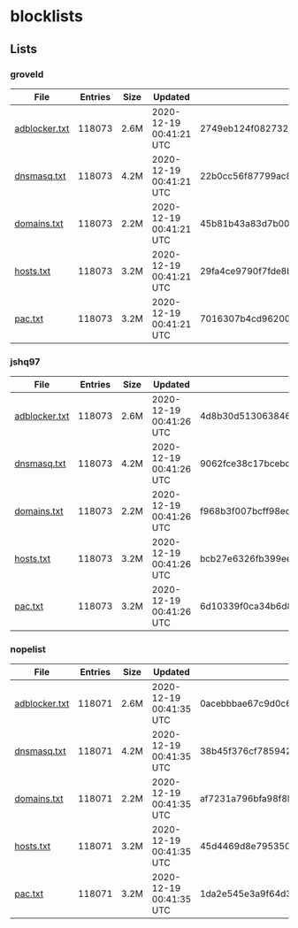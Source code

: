 # blocklists

## Lists

### groveld

|File|Entries|Size|Updated|Hash|
|-|-|-|-|-|
|[adblocker.txt](https://raw.githubusercontent.com/groveld/blocklists/lists/groveld/adblocker.txt)|118073|2.6M|2020-12-19 00:41:21 UTC|2749eb124f08273212c6b25a4dd22131cda92f8a|
|[dnsmasq.txt](https://raw.githubusercontent.com/groveld/blocklists/lists/groveld/dnsmasq.txt)|118073|4.2M|2020-12-19 00:41:21 UTC|22b0cc56f87799ac898db3bf91d6e08204710b3a|
|[domains.txt](https://raw.githubusercontent.com/groveld/blocklists/lists/groveld/domains.txt)|118073|2.2M|2020-12-19 00:41:21 UTC|45b81b43a83d7b00f62090a7b122fc9890900d05|
|[hosts.txt](https://raw.githubusercontent.com/groveld/blocklists/lists/groveld/hosts.txt)|118073|3.2M|2020-12-19 00:41:21 UTC|29fa4ce9790f7fde8b0efa3a870326b5a4bee315|
|[pac.txt](https://raw.githubusercontent.com/groveld/blocklists/lists/groveld/pac.txt)|118073|3.2M|2020-12-19 00:41:21 UTC|7016307b4cd96200e5f07abcb038b60728bcc299|

### jshq97

|File|Entries|Size|Updated|Hash|
|-|-|-|-|-|
|[adblocker.txt](https://raw.githubusercontent.com/groveld/blocklists/lists/jshq97/adblocker.txt)|118073|2.6M|2020-12-19 00:41:26 UTC|4d8b30d513063846466e044702d43369bb579b55|
|[dnsmasq.txt](https://raw.githubusercontent.com/groveld/blocklists/lists/jshq97/dnsmasq.txt)|118073|4.2M|2020-12-19 00:41:26 UTC|9062fce38c17bcebd8c5c45ad98e4a34717ac42c|
|[domains.txt](https://raw.githubusercontent.com/groveld/blocklists/lists/jshq97/domains.txt)|118073|2.2M|2020-12-19 00:41:26 UTC|f968b3f007bcff98ed02be95cd2652e4ce2c824e|
|[hosts.txt](https://raw.githubusercontent.com/groveld/blocklists/lists/jshq97/hosts.txt)|118073|3.2M|2020-12-19 00:41:26 UTC|bcb27e6326fb399eeca05b691b96f3921d96e6db|
|[pac.txt](https://raw.githubusercontent.com/groveld/blocklists/lists/jshq97/pac.txt)|118073|3.2M|2020-12-19 00:41:26 UTC|6d10339f0ca34b6d89f8060c4e7415fdd2a68e1f|

### nopelist

|File|Entries|Size|Updated|Hash|
|-|-|-|-|-|
|[adblocker.txt](https://raw.githubusercontent.com/groveld/blocklists/lists/nopelist/adblocker.txt)|118071|2.6M|2020-12-19 00:41:35 UTC|0acebbbae67c9d0c68ce764a8f442c0dc2901723|
|[dnsmasq.txt](https://raw.githubusercontent.com/groveld/blocklists/lists/nopelist/dnsmasq.txt)|118071|4.2M|2020-12-19 00:41:35 UTC|38b45f376cf7859422e0a4bed020deba09c001fb|
|[domains.txt](https://raw.githubusercontent.com/groveld/blocklists/lists/nopelist/domains.txt)|118071|2.2M|2020-12-19 00:41:35 UTC|af7231a796bfa98f8b71a0759402dfa54608f9ac|
|[hosts.txt](https://raw.githubusercontent.com/groveld/blocklists/lists/nopelist/hosts.txt)|118071|3.2M|2020-12-19 00:41:35 UTC|45d4469d8e795350c3526b0c7077b2d069038cf0|
|[pac.txt](https://raw.githubusercontent.com/groveld/blocklists/lists/nopelist/pac.txt)|118071|3.2M|2020-12-19 00:41:35 UTC|1da2e545e3a9f64d3d95898843548107ac6b1c84|
